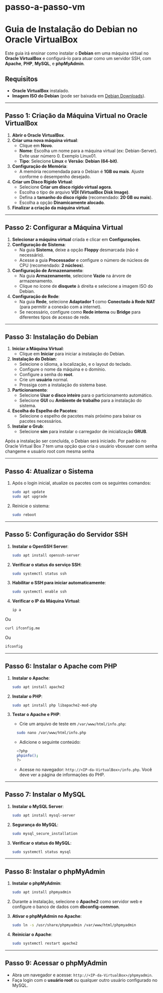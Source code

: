 # passo-a-passo-vm

# Guia de Instalação do Debian no Oracle VirtualBox

Este guia irá ensinar como instalar o **Debian** em uma máquina virtual no **Oracle VirtualBox** e configurá-lo para atuar como um servidor SSH, com **Apache**, **PHP**, **MySQL**, e **phpMyAdmin**.

## Requisitos

- **Oracle VirtualBox** instalado.
- **Imagem ISO do Debian** (pode ser baixada em [Debian Downloads](https://www.debian.org/download)).

---

## Passo 1: Criação da Máquina Virtual no Oracle VirtualBox

1. **Abrir o Oracle VirtualBox**.
2. **Criar uma nova máquina virtual**:
   - Clique em **Novo**.
   - **Nome**: Escolha um nome para a máquina virtual (ex: Debian-Server). Evite usar número 0. Exemplo Linux01.
   - **Tipo**: Selecione **Linux** e **Versão**: **Debian (64-bit)**.
3. **Configuração de Memória**:
   - A memória recomendada para o Debian é **1GB ou mais**. Ajuste conforme o desempenho desejado.
4. **Criar um Disco Rígido Virtual**:
   - Selecione **Criar um disco rígido virtual agora**.
   - Escolha o tipo de arquivo **VDI (VirtualBox Disk Image)**.
   - Defina a **tamanho do disco rígido** (recomendado: **20 GB ou mais**).
   - Escolha a opção **Dinamicamente alocado**.
5. **Finalizar a criação da máquina virtual**.

---

## Passo 2: Configurar a Máquina Virtual

1. **Selecionar a máquina virtual** criada e clicar em **Configurações**.
2. **Configuração de Sistema**:
   - Na guia **Sistema**, deixe a opção **Floppy** desmarcada (não é necessário).
   - Acesse a guia **Processador** e configure o número de núcleos de CPU (recomendado: **2 núcleos**).
3. **Configuração de Armazenamento**:
   - Na guia **Armazenamento**, selecione **Vazio** na árvore de armazenamento.
   - Clique no ícone de **disquete** à direita e selecione a imagem ISO do Debian.
4. **Configuração de Rede**:
   - Na guia **Rede**, selecione **Adaptador 1** como **Conectado à Rede NAT** (para permitir a conexão com a internet).
   - Se necessário, configure como **Rede interna** ou **Bridge** para diferentes tipos de acesso de rede.

---

## Passo 3: Instalação do Debian

1. **Iniciar a Máquina Virtual**:
   - Clique em **Iniciar** para iniciar a instalação do Debian.
2. **Instalação do Debian**:
   - Selecione o idioma, a localização, e o layout do teclado.
   - Configure o nome da máquina e o domínio.
   - Configure a senha do **root**.
   - Crie um **usuário** normal.
   - Prossiga com a instalação do sistema base.
3. **Particionamento**:
   - Selecione **Usar o disco inteiro** para o particionamento automático.
   - Selecione **GUI** ou **Ambiente de trabalho** para a instalação do sistema.
4. **Escolha do Espelho de Pacotes**:
   - Selecione o espelho de pacotes mais próximo para baixar os pacotes necessários.
5. **Instalar o Grub**:
   - Selecione **sim** para instalar o carregador de inicialização **GRUB**.

Após a instalação ser concluída, o Debian será iniciado. Por padrão no Oracle Virtual Box 7 tem uma opção que cria o usuário vboxuser com senha changeme e usuário root com mesma senha

---

## Passo 4: Atualizar o Sistema

1. Após o login inicial, atualize os pacotes com os seguintes comandos:

   ```bash
   sudo apt update
   sudo apt upgrade
   ```	


2. Reinicie o sistema:
   ```bash
   sudo reboot
   ```

---

## Passo 5: Configuração do Servidor SSH

1. **Instalar o OpenSSH Server**:
   ```bash
   sudo apt install openssh-server
   ```

2. **Verificar o status do serviço SSH**:
   ```bash
   sudo systemctl status ssh
   ```

3. **Habilitar o SSH para iniciar automaticamente**:
   ```bash
   sudo systemctl enable ssh
   ```

4. **Verificar o IP da Máquina Virtual**:
   ```bash
   ip a
   ```
Ou 
   ```bash
   curl ifconfig.me
   ```
Ou 
   ```bash
   ifconfig
   ```

---

## Passo 6: Instalar o Apache com PHP

1. **Instalar o Apache**:
   ```bash
   sudo apt install apache2
   ```

2. **Instalar o PHP**:
   ```bash
   sudo apt install php libapache2-mod-php
   ```

3. **Testar o Apache e PHP**:
   - Crie um arquivo de teste em `/var/www/html/info.php`:
   ```bash
     sudo nano /var/www/html/info.php
   ```

   - Adicione o seguinte conteúdo:
   ```bash
     <?php
     phpinfo();
     ?>
   ```

   - Acesse no navegador: `http://<IP-da-VirtualBox>/info.php`. Você deve ver a página de informações do PHP.

---

## Passo 7: Instalar o MySQL

1. **Instalar o MySQL Server**:
   ```bash
   sudo apt install mysql-server
   ```

2. **Segurança do MySQL**:
   ```bash
   sudo mysql_secure_installation
   ```

3. **Verificar o status do MySQL**:
   ```bash
   sudo systemctl status mysql
   ```

---

## Passo 8: Instalar o phpMyAdmin

1. **Instalar o phpMyAdmin**:
   ```bash
   sudo apt install phpmyadmin
   ```

2. Durante a instalação, selecione o **Apache2** como servidor web e configure o banco de dados com **dbconfig-common**.

3. **Ativar o phpMyAdmin no Apache**:
   ```bash
   sudo ln -s /usr/share/phpmyadmin /var/www/html/phpmyadmin
   ```

4. **Reiniciar o Apache**:
   ```bash
   sudo systemctl restart apache2
   ```

---

## Passo 9: Acessar o phpMyAdmin

- Abra um navegador e acesse: `http://<IP-da-VirtualBox>/phpmyadmin`.
- Faça login com o **usuário root** ou qualquer outro usuário configurado no MySQL.

